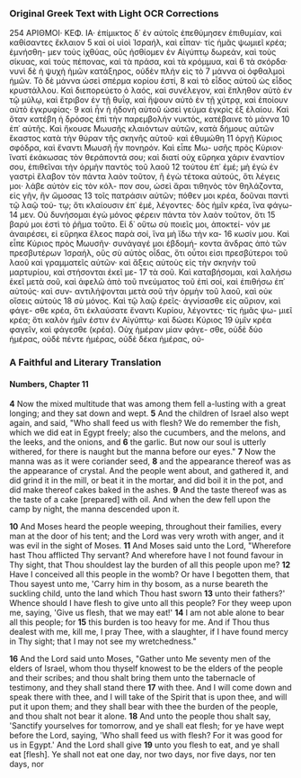 ### Original Greek Text with Light OCR Corrections

254 ΑΡΙΘΜΟΙ· ΚΕΦ. ΙΑ·
ἐπίμικτος δ᾽ ἐν αὐτοῖς ἐπεθύμησεν ἐπιθυμίαν, καὶ καθίσαντες ἔκλαιον
5 καὶ οἱ υἱοὶ Ἰσραήλ, καὶ εἶπαν· τίς ἡμᾶς ψωμιεῖ κρέα; ἐμνήσθη-
μεν τοὺς ἰχθύας, οὓς ἠσθίομεν ἐν Αἰγύπτῳ δωρεάν, καὶ τοὺς
σίκυας, καὶ τοὺς πέπονας, καὶ τὰ πράσα, καὶ τὰ κρόμμυα, καὶ
6 τὰ σκόρδα· νυνὶ δὲ ἡ ψυχὴ ἡμῶν κατάξηρος, οὐδὲν πλὴν εἰς τὸ
7 μάννα οἱ ὀφθαλμοὶ ἡμῶν. Τὸ δὲ μάννα ὡσεὶ σπέρμα κορίου ἐστί,
8 καὶ τὸ εἶδος αὐτοῦ ὡς εἶδος κρυστάλλου. Καὶ διεπορεύετο ὁ λαός,
καὶ συνέλεγον, καὶ ἔπληθον αὐτὸ ἐν τῷ μύλῳ, καὶ ἔτριβον ἐν τῇ
θυΐᾳ, καὶ ἥψουν αὐτὸ ἐν τῇ χύτρᾳ, καὶ ἐποίουν αὐτὸ ἐγκρυφίας·
9 καὶ ἦν ἡ ἡδονὴ αὐτοῦ ὡσεὶ γεύμα ἐγκρὶς ἐξ ἐλαίου. Καὶ ὅταν
κατέβη ἡ δρόσος ἐπὶ τὴν παρεμβολὴν νυκτός, κατέβαινε τὸ μάννα
10 ἐπ᾽ αὐτῆς. Καὶ ἤκουσε Μωυσῆς κλαιόντων αὐτῶν, κατὰ δήμους
αὐτῶν ἕκαστος κατὰ τὴν θύραν τῆς σκηνῆς αὐτοῦ· καὶ ἐθυμώθη
11 ὀργῇ Κύριος σφόδρα, καὶ ἔναντι Μωυσῆ ἦν πονηρόν. Καὶ εἶπε Μω-
υσῆς πρὸς Κύριον· ἵνατί ἐκάκωσας τὸν θεράποντά σου; καὶ διατί
οὐχ εὕρηκα χάριν ἐναντίον σου, ἐπιθεῖναι τὴν ὁρμὴν παντὸς τοῦ λαοῦ
12 τούτου ἐπ᾽ ἐμέ; μὴ ἐγὼ ἐν γαστρὶ ἔλαβον τὸν πάντα λαὸν τοῦτον,
ἢ ἐγὼ τέτοκα αὐτούς, ὅτι λέγεις μοι· λάβε αὐτὸν εἰς τὸν κόλ-
πον σου, ὡσεὶ ἄραι τιθηνὸς τὸν θηλάζοντα, εἰς γῆν, ἣν ὤμοσας
13 τοῖς πατράσιν αὐτῶν; πόθεν μοι κρέα, δοῦναι παντὶ τῷ λαῷ τού-
τῳ; ὅτι κλαίουσιν ἐπ᾽ ἐμέ, λέγοντες· δὸς ἡμῖν κρέα, ἵνα φάγω-
14 μεν. Οὐ δυνήσομαι ἐγὼ μόνος φέρειν πάντα τὸν λαὸν τοῦτον, ὅτι
15 βαρύ μοι ἐστὶ τὸ ῥῆμα τοῦτο. Εἰ δ᾽ οὕτω σὺ ποιεῖς μοι, ἀποκτεί-
νόν με ἀναιρέσει, εἰ εὕρηκα ἔλεος παρὰ σοί, ἵνα μὴ ἴδω τὴν κα-
16 κωσίν μου. Καὶ εἶπε Κύριος πρὸς Μωυσῆν· συνάγαγέ μοι ἑβδομή-
κοντα ἄνδρας ἀπὸ τῶν πρεσβυτέρων Ἰσραήλ, οὓς σὺ αὐτὸς οἶδας,
ὅτι οὗτοι εἰσι πρεσβύτεροι τοῦ λαοῦ καὶ γραμματεῖς αὐτῶν· καὶ
ἄξεις αὐτοὺς εἰς τὴν σκηνὴν τοῦ μαρτυρίου, καὶ στήσονται ἐκεῖ με-
17 τὰ σοῦ. Καὶ καταβήσομαι, καὶ λαλήσω ἐκεῖ μετὰ σοῦ, καὶ ἀφελῶ
ἀπὸ τοῦ πνεύματος τοῦ ἐπὶ σοί, καὶ ἐπιθήσω ἐπ᾽ αὐτούς· καὶ συν-
αντιλήψονται μετὰ σοῦ τὴν ὁρμὴν τοῦ λαοῦ, καὶ οὐκ οἴσεις αὐτοὺς
18 σὺ μόνος. Καὶ τῷ λαῷ ἐρεῖς· ἁγνίσασθε εἰς αὔριον, καὶ φάγε-
σθε κρέα, ὅτι ἐκλαύσατε ἔναντι Κυρίου, λέγοντες· τίς ἡμᾶς ψω-
μιεῖ κρέα; ὅτι καλὸν ἡμῖν ἐστιν ἐν Αἰγύπτῳ· καὶ δώσει Κύριος
19 ὑμῖν κρέα φαγεῖν, καὶ φάγεσθε (κρέα). Οὐχ ἡμέραν μίαν φάγε-
σθε, οὐδὲ δύο ἡμέρας, οὐδὲ πέντε ἡμέρας, οὐδὲ δέκα ἡμέρας, οὐ-

### A Faithful and Literary Translation

#### Numbers, Chapter 11

**4** Now the mixed multitude that was among them fell a-lusting with a great longing; and they sat down and wept.
**5** And the children of Israel also wept again, and said, "Who shall feed us with flesh? We do remember the fish, which we did eat in Egypt freely; also the cucumbers, and the melons, and the leeks, and the onions, and
**6** the garlic. But now our soul is utterly withered, for there is naught but the manna before our eyes."
**7** Now the manna was as it were coriander seed,
**8** and the appearance thereof was as the appearance of crystal. And the people went about, and gathered it, and did grind it in the mill, or beat it in the mortar, and did boil it in the pot, and did make thereof cakes baked in the ashes.
**9** And the taste thereof was as the taste of a cake [prepared] with oil. And when the dew fell upon the camp by night, the manna descended upon it.

**10** And Moses heard the people weeping, throughout their families, every man at the door of his tent; and the Lord was very wroth with anger, and it was evil in the sight of Moses.
**11** And Moses said unto the Lord, "Wherefore hast Thou afflicted Thy servant? And wherefore have I not found favour in Thy sight, that Thou shouldest lay the burden of all this people upon me?
**12** Have I conceived all this people in the womb? Or have I begotten them, that Thou sayest unto me, 'Carry him in thy bosom, as a nurse beareth the suckling child, unto the land which Thou hast sworn
**13** unto their fathers?' Whence should I have flesh to give unto all this people? For they weep upon me, saying, 'Give us flesh, that we may eat!'
**14** I am not able alone to bear all this people; for
**15** this burden is too heavy for me. And if Thou thus dealest with me, kill me, I pray Thee, with a slaughter, if I have found mercy in Thy sight; that I may not see my wretchedness."

**16** And the Lord said unto Moses, "Gather unto Me seventy men of the elders of Israel, whom thou thyself knowest to be the elders of the people and their scribes; and thou shalt bring them unto the tabernacle of testimony, and they shall stand there
**17** with thee. And I will come down and speak there with thee, and I will take of the Spirit that is upon thee, and will put it upon them; and they shall bear with thee the burden of the people, and thou shalt not bear it alone.
**18** And unto the people thou shalt say, 'Sanctify yourselves for tomorrow, and ye shall eat flesh; for ye have wept before the Lord, saying, 'Who shall feed us with flesh? For it was good for us in Egypt.' And the Lord shall give
**19** unto you flesh to eat, and ye shall eat [flesh]. Ye shall not eat one day, nor two days, nor five days, nor ten days, nor